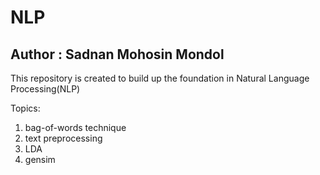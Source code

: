 # NLP
## Author : Sadnan Mohosin Mondol
This repository is created to build up the foundation in Natural Language Processing(NLP)

Topics: 
1. bag-of-words technique
2. text preprocessing
3. LDA
4. gensim
